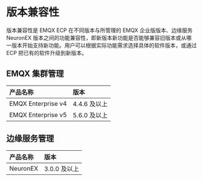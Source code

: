 # 版本兼容性

版本兼容性是 EMQX ECP 在不同版本与所管理的 EMQX 企业版版本、边缘服务 NeuronEX 版本之间的功能兼容性，即新版本新功能是否能够兼容旧版本或从哪一版本开始支持新功能。用户可以根据实际功能需求选择具体的软件版本，或通过 ECP 把已有的软件升级到新版本。


## EMQX 集群管理
|     产品名称     | 版本                                                        |
| :--------------| :-----------------------------------------------------------|
| EMQX Enterprise v4 | 4.4.6 及以上 |
| EMQX Enterprise v5 | 5.6.0 及以上 |


## 边缘服务管理
|     产品名称     | 版本                                                        |
| :--------------| :-----------------------------------------------------------|
| NeuronEX | 3.0.0 及以上 |


